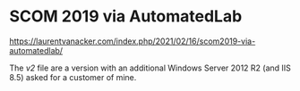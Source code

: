 # SCOM 2019 via AutomatedLab

https://laurentvanacker.com/index.php/2021/02/16/scom2019-via-automatedlab/

The *v2* file are a version with an additional Windows Server 2012 R2 (and IIS 8.5) asked for a customer of mine.  
